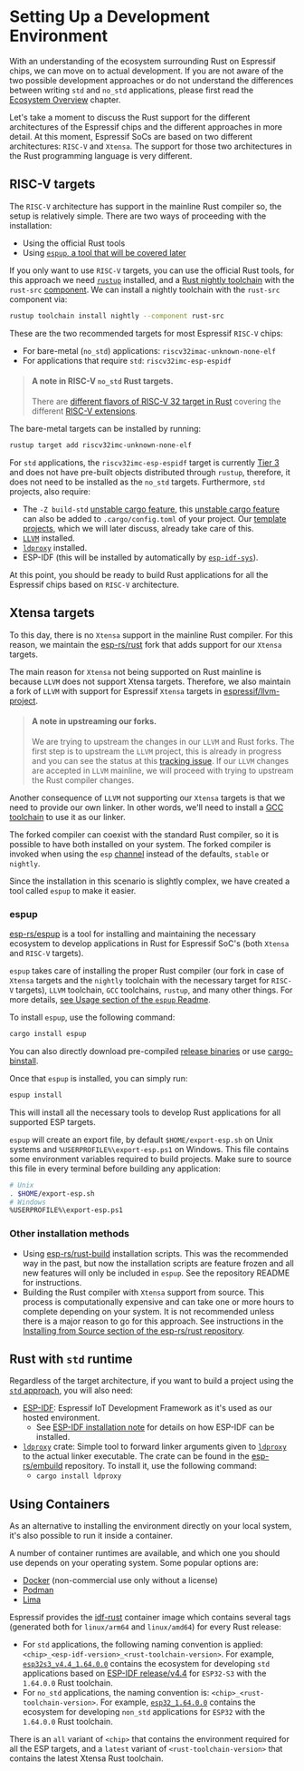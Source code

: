 # Setting Up a Development Environment

With an understanding of the ecosystem surrounding Rust on Espressif chips, we can move on to actual development. If you are not aware of the two possible development approaches or do not understand the differences between writing `std` and `no_std` applications, please first read the [Ecosystem Overview] chapter.

Let's take a moment to discuss the Rust support for the different architectures of the Espressif chips and the different approaches in more detail. At this moment, Espressif SoCs are based on two different architectures: `RISC-V` and `Xtensa`. The support for those two architectures in the Rust programming language is very different.

[Ecosystem Overview]: ../overview/index.md

## RISC-V targets

The `RISC-V` architecture has support in the mainline Rust compiler so, the setup is relatively simple. There are two ways of proceeding with the installation:
- Using the official Rust tools
- Using [`espup`, a tool that will be covered later]

If you only want to use `RISC-V` targets, you can use the official Rust tools, for this approach we need [`rustup`] installed, and a [Rust nightly toolchain] with the `rust-src` [component]. We can install a nightly toolchain with the `rust-src` component via:

```bash
rustup toolchain install nightly --component rust-src
```

These are the two recommended targets for most Espressif `RISC-V` chips:
- For bare-metal (`no_std`) applications: `riscv32imac-unknown-none-elf`
- For applications that require `std`: `riscv32imc-esp-espidf`

> #### A note in RISC-V `no_std` Rust targets.
>
> There are [different flavors of RISC-V 32 target in Rust] covering the different [RISC-V extensions].


The bare-metal targets can be installed by running:

```bash
rustup target add riscv32imc-unknown-none-elf
```

For `std` applications, the `riscv32imc-esp-espidf` target is currently [Tier 3] and does not have pre-built objects distributed through `rustup`, therefore, it does not need to be installed as the `no_std` targets. Furthermore, `std` projects, also require:
 - The `-Z build-std` [unstable cargo feature], this [unstable cargo feature] can also be added to `.cargo/config.toml` of your project. Our [template projects], which we will later discuss, already take care of this.
 - [`LLVM`] installed.
 - [`ldproxy`] installed.
 - ESP-IDF (this will be installed by automatically by [`esp-idf-sys`]).

At this point, you should be ready to build Rust applications for all the Espressif chips based on `RISC-V` architecture.

[`espup`, a tool that will be covered later]: #espup
[`rustup`]: https://rustup.rs/
[Rust nightly toolchain]: https://rust-lang.github.io/rustup/concepts/channels.html#working-with-nightly-rust
[component]: https://rust-lang.github.io/rustup/concepts/components.html
[template projects]: ../writing-your-own-application/generate-project-from-template.md
[unstable cargo feature]: https://doc.rust-lang.org/cargo/reference/unstable.html
[`LLVM`]: https://llvm.org/
[different flavors of RISC-V 32 target in Rust]: https://doc.rust-lang.org/nightly/rustc/platform-support.html#tier-2
[RISC-V extensions]: https://en.wikichip.org/wiki/risc-v/standard_extensions
[Tier 3]: https://doc.rust-lang.org/nightly/rustc/platform-support.html#tier-3
[`esp-idf-sys`]: https://github.com/esp-rs/esp-idf-sys

## Xtensa targets

To this day, there is no `Xtensa` support in the mainline Rust compiler. For this reason, we maintain the [esp-rs/rust] fork that adds support for our `Xtensa` targets.

The main reason for `Xtensa` not being supported on Rust mainline is because `LLVM` does not support Xtensa targets. Therefore, we also maintain a fork of `LLVM` with support for Espressif `Xtensa` targets in [espressif/llvm-project].

> #### A note in upstreaming our forks.
>
> We are trying to upstream the changes in our `LLVM` and Rust forks.
> The first step is to upstream the `LLVM` project, this is already in progress
> and you can see the status at this [tracking issue].
> If our `LLVM` changes are accepted in `LLVM` mainline, we will proceed with trying
> to upstream the Rust compiler changes.

Another consequence of `LLVM` not supporting our `Xtensa` targets is that we need to provide our own linker. In other words, we'll need to install a [GCC toolchain] to use it as our linker.

The forked compiler can coexist with the standard Rust compiler, so it is possible to have both installed on your system. The forked compiler is invoked when using the `esp` [channel] instead of the defaults, `stable` or `nightly`.

Since the installation in this scenario is slightly complex, we have created a tool called `espup` to make it easier.

[esp-rs/rust]: https://github.com/esp-rs/rust
[espressif/llvm-project]: https://github.com/espressif/llvm-project
[GCC toolchain]: https://github.com/espressif/crosstool-NG/
[tracking issue]: https://github.com/espressif/llvm-project/issues/4
[channel]: https://rust-lang.github.io/rustup/concepts/channels.html

### espup

[esp-rs/espup] is a tool for installing and maintaining the necessary ecosystem to develop applications in Rust for Espressif SoC's (both `Xtensa` and `RISC-V` targets).

`espup` takes care of installing the proper Rust compiler (our fork in case of `Xtensa` targets and the `nightly` toolchain with the necessary target for `RISC-V` targets), `LLVM` toolchain,  `GCC` toolchains, `rustup`, and many other things. For more details, [see Usage section of the `espup` Readme].

To install `espup`, use the following command:
```sh
cargo install espup
```
You can also directly download pre-compiled [release binaries] or use [cargo-binstall].

Once that `espup` is installed, you can simply run:
```sh
espup install
```

This will install all the necessary tools to develop Rust applications for all supported ESP targets.

`espup` will create an export file, by default `$HOME/export-esp.sh` on Unix systems and `%USERPROFILE%\export-esp.ps1` on Windows. This file contains some environment variables required to build projects. Make sure to source this file in every terminal before building any application:

```sh
# Unix
. $HOME/export-esp.sh
# Windows
%USERPROFILE%\export-esp.ps1
```

[esp-rs/espup]: https://github.com/esp-rs/espup
[see Usage section of the `espup` Readme]: https://github.com/esp-rs/espup#usage
[release binaries]: https://github.com/esp-rs/espup/releases
[cargo-binstall]: https://github.com/cargo-bins/cargo-binstall

### Other installation methods

- Using [esp-rs/rust-build] installation scripts. This was the recommended way in the past, but now the installation scripts are feature frozen and all new features will only be included in `espup`. See the repository README for instructions.
- Building the Rust compiler with `Xtensa` support from source. This process is computationally expensive and can take one or more hours to complete depending on your system. It is not recommended unless there is a major reason to go for this approach. See instructions in the [Installing from Source section of the esp-rs/rust repository].

[esp-rs/rust-build]: https://github.com/esp-rs/rust-build
[Installing from Source section of the esp-rs/rust repository]: https://github.com/esp-rs/rust#installing-from-source

## Rust with `std` runtime

Regardless of the target architecture, if you want to build a project using the [`std` approach], you will also need:
- [ESP-IDF]: Espressif IoT Development Framework as it's used as our hosted environment.
  - See [ESP-IDF installation note] for details on how ESP-IDF can be installed.
- [`ldproxy`] crate:  Simple tool to forward linker arguments given to [`ldproxy`] to the actual linker executable. The crate can be found in the [esp-rs/embuild] repository. To install it, use the following command:
  - `cargo install ldproxy`


[ESP-IDF]: https://github.com/espressif/esp-idf
[`std` approach]: ../overview/using-the-standard-library.md
[`ldproxy`]: https://github.com/esp-rs/embuild/tree/master/ldproxy
[esp-rs/embuild]: https://github.com/esp-rs/embuild
[ESP-IDF installation note]: https://github.com/esp-rs/espup#esp-idf-instalation

## Using Containers

As an alternative to installing the environment directly on your local system, it's also possible to run it inside a container.

A number of container runtimes are available, and which one you should use depends on your operating system. Some popular options are:

- [Docker] (non-commercial use only without a license)
- [Podman]
- [Lima]

Espressif provides the [idf-rust] container image which contains several tags (generated both for `linux/arm64` and `linux/amd64`) for every Rust release:
- For `std` applications, the following naming convention is applied: `<chip>_<esp-idf-version>_<rust-toolchain-version>`. For example, [`esp32s3_v4.4_1.64.0.0`] contains the ecosystem for developing `std` applications based on [ESP-IDF release/v4.4] for `ESP32-S3` with the `1.64.0.0` Rust toolchain.
- For `no_std` applications, the naming convention is: `<chip>_<rust-toolchain-version>`. For example, [`esp32_1.64.0.0`] contains the ecosystem for developing `non_std` applications for `ESP32` with the `1.64.0.0` Rust toolchain.

There is an `all` variant of `<chip>` that contains the environment required for all the ESP targets, and a `latest` variant of `<rust-toolchain-version>` that contains the latest Xtensa Rust toolchain.

[Docker]: https://www.docker.com/
[Podman]: https://podman.io/
[Lima]: https://github.com/lima-vm/lima
[idf-rust]: https://hub.docker.com/r/espressif/idf-rust/tags
[`esp32s3_v4.4_1.64.0.0`]: https://hub.docker.com/layers/espressif/idf-rust/esp32s3_v4.4_1.64.0.0/images/sha256-6fa1e98d770e3edc67cbd565893aa04e5573024b1e3e373fae50907435e841e4?context=explore
[ESP-IDF release/v4.4]: https://github.com/espressif/esp-idf/tree/release/v4.4
[`esp32_1.64.0.0`]: https://hub.docker.com/layers/espressif/idf-rust/esp32_1.64.0.0/images/sha256-cc026ff9278a876f171d48978988e131940c07659485937a37cf750c44b28dfd?context=explore

